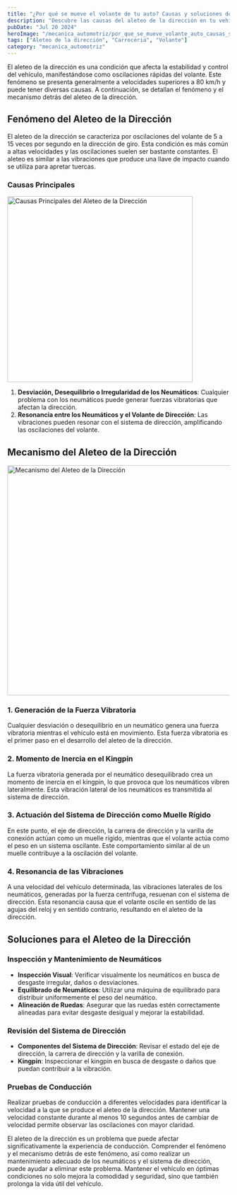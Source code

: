 ```yaml
---
title: "¿Por qué se mueve el volante de tu auto? Causas y soluciones del aleteo de la dirección"
description: "Descubre las causas del aleteo de la dirección en tu vehículo y cómo solucionarlo. Aprende cómo la desviación y el desequilibrio de los neumáticos afectan la dirección y mejora la seguridad de tu conducción."
pubDate: "Jul 20 2024"
heroImage: "/mecanica_automotriz/por_que_se_mueve_volante_auto_causas_soluciones_del_aleteo_de_la_direccion.webp"
tags: ["Aleteo de la dirección", "Carroceria", "Volante"]
category: "mecanica_automotriz"
---
```


El aleteo de la dirección es una condición que afecta la estabilidad y control del vehículo, manifestándose como oscilaciones rápidas del volante. Este fenómeno se presenta generalmente a velocidades superiores a 80 km/h y puede tener diversas causas. A continuación, se detallan el fenómeno y el mecanismo detrás del aleteo de la dirección.

## Fenómeno del Aleteo de la Dirección

El aleteo de la dirección se caracteriza por oscilaciones del volante de 5 a 15 veces por segundo en la dirección de giro. Esta condición es más común a altas velocidades y las oscilaciones suelen ser bastante constantes. El aleteo es similar a las vibraciones que produce una llave de impacto cuando se utiliza para apretar tuercas.

### Causas Principales

<img src="/mecanica_automotriz/por_que_se_mueve_volante_auto_causas_soluciones_del_aleteo_de_la_direccion2.png" alt="Causas Principales del Aleteo de la Dirección" width="420"/>

1. **Desviación, Desequilibrio o Irregularidad de los Neumáticos**: Cualquier problema con los neumáticos puede generar fuerzas vibratorias que afectan la dirección.
2. **Resonancia entre los Neumáticos y el Volante de Dirección**: Las vibraciones pueden resonar con el sistema de dirección, amplificando las oscilaciones del volante.

## Mecanismo del Aleteo de la Dirección

<img src="/mecanica_automotriz/por_que_se_mueve_volante_auto_causas_soluciones_del_aleteo_de_la_direccion3.png" alt="Mecanismo del Aleteo de la Dirección" width="520"/>

### 1. Generación de la Fuerza Vibratoria

Cualquier desviación o desequilibrio en un neumático genera una fuerza vibratoria mientras el vehículo está en movimiento. Esta fuerza vibratoria es el primer paso en el desarrollo del aleteo de la dirección.

### 2. Momento de Inercia en el Kingpin

La fuerza vibratoria generada por el neumático desequilibrado crea un momento de inercia en el kingpin, lo que provoca que los neumáticos vibren lateralmente. Esta vibración lateral de los neumáticos es transmitida al sistema de dirección.

### 3. Actuación del Sistema de Dirección como Muelle Rígido

En este punto, el eje de dirección, la carrera de dirección y la varilla de conexión actúan como un muelle rígido, mientras que el volante actúa como el peso en un sistema oscilante. Este comportamiento similar al de un muelle contribuye a la oscilación del volante.

### 4. Resonancia de las Vibraciones

A una velocidad del vehículo determinada, las vibraciones laterales de los neumáticos, generadas por la fuerza centrífuga, resuenan con el sistema de dirección. Esta resonancia causa que el volante oscile en sentido de las agujas del reloj y en sentido contrario, resultando en el aleteo de la dirección.

## Soluciones para el Aleteo de la Dirección

### Inspección y Mantenimiento de Neumáticos

- **Inspección Visual**: Verificar visualmente los neumáticos en busca de desgaste irregular, daños o desviaciones.
- **Equilibrado de Neumáticos**: Utilizar una máquina de equilibrado para distribuir uniformemente el peso del neumático.
- **Alineación de Ruedas**: Asegurar que las ruedas estén correctamente alineadas para evitar desgaste desigual y mejorar la estabilidad.

### Revisión del Sistema de Dirección

- **Componentes del Sistema de Dirección**: Revisar el estado del eje de dirección, la carrera de dirección y la varilla de conexión.
- **Kingpin**: Inspeccionar el kingpin en busca de desgaste o daños que puedan contribuir a la vibración.

### Pruebas de Conducción

Realizar pruebas de conducción a diferentes velocidades para identificar la velocidad a la que se produce el aleteo de la dirección. Mantener una velocidad constante durante al menos 10 segundos antes de cambiar de velocidad permite observar las oscilaciones con mayor claridad.

El aleteo de la dirección es un problema que puede afectar significativamente la experiencia de conducción. Comprender el fenómeno y el mecanismo detrás de este fenómeno, así como realizar un mantenimiento adecuado de los neumáticos y el sistema de dirección, puede ayudar a eliminar este problema. Mantener el vehículo en óptimas condiciones no solo mejora la comodidad y seguridad, sino que también prolonga la vida útil del vehículo.
